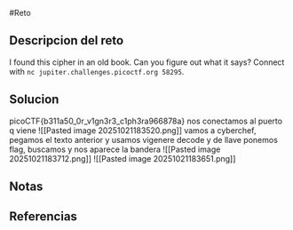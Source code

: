#Reto 
## Descripcion del reto
I found this cipher in an old book. Can you figure out what it says? Connect with `nc jupiter.challenges.picoctf.org 58295`.
## Solucion
picoCTF{b311a50_0r_v1gn3r3_c1ph3ra966878a}
nos conectamos al puerto q viene
![[Pasted image 20251021183520.png]]
vamos a cyberchef, pegamos el texto anterior y usamos vigenere decode y de llave ponemos flag, buscamos y nos aparece la bandera
![[Pasted image 20251021183712.png]]
![[Pasted image 20251021183651.png]]
## Notas

## Referencias

